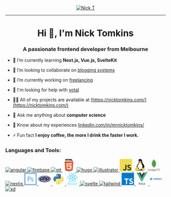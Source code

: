 <p align="center">
  <a href="https://parceljs.org/" target="_blank">
    <img alt="Nick T" src="https://i.ibb.co/TgmTm2D/RM-title.png" width="749">
  </a>
</p>

<hr>
<h1 align="center">Hi 👋, I'm Nick Tomkins</h1>
<h3 align="center">A passionate frontend developer from Melbourne</h3>

- 🌱 I’m currently learning **Next.js, Vue.js, SvelteKit**
- 👯 I’m looking to collaborate on [blogging systems](https://github.com/topics/blogging-system)
- 🔭 I’m currently working on [freelancing](https://www.upwork.com/freelancers/nicksdesign)
- 🤝 I'm looking for help with [votal](https://votal.org/)
- 👨‍💻 All of my projects are available at [https://nicktomkins.com/](https://nicktomkins.com/)
- 💬 Ask me anything about **computer science**
- 📄 Know about my experiences [linkedin.com/in/mrnicktomkins/](linkedin.com/in/mrnicktomkins/)

- ⚡ Fun fact **I enjoy coffee, the more I drink the faster I work.**

<h3 align="left">Languages and Tools:</h3>
<p align=left><a href=https://angular.io rel=noreferrer target=_blank><img alt=angular height=40 src=https://angular.io/assets/images/logos/angular/angular.svg width=40> </a><a href=https://firebase.google.com/ rel=noreferrer target=_blank><img alt=firebase height=40 src=https://www.vectorlogo.zone/logos/firebase/firebase-icon.svg width=40> </a><a href=https://git-scm.com/ rel=noreferrer target=_blank><img alt=git height=40 src=https://www.vectorlogo.zone/logos/git-scm/git-scm-icon.svg width=40> </a><a href=https://www.w3.org/html/ rel=noreferrer target=_blank><img alt=html5 height=40 src=https://raw.githubusercontent.com/devicons/devicon/master/icons/html5/html5-original-wordmark.svg width=40> </a><a href=https://gohugo.io/ rel=noreferrer target=_blank><img alt=hugo height=40 src=https://api.iconify.design/logos-hugo.svg width=40> </a><a href=https://www.adobe.com/in/products/illustrator.html rel=noreferrer target=_blank><img alt=illustrator height=40 src=https://www.vectorlogo.zone/logos/adobe_illustrator/adobe_illustrator-icon.svg width=40> </a><a href=https://developer.mozilla.org/en-US/docs/Web/JavaScript rel=noreferrer target=_blank><img alt=javascript height=40 src=https://raw.githubusercontent.com/devicons/devicon/master/icons/javascript/javascript-original.svg width=40> </a><a href=https://www.linux.org/ rel=noreferrer target=_blank><img alt=linux height=40 src=https://raw.githubusercontent.com/devicons/devicon/master/icons/linux/linux-original.svg width=40> </a><a href=https://www.mongodb.com/ rel=noreferrer target=_blank><img alt=mongodb height=40 src=https://raw.githubusercontent.com/devicons/devicon/master/icons/mongodb/mongodb-original-wordmark.svg width=40> </a><a href=https://nextjs.org/ rel=noreferrer target=_blank><img alt=nextjs height=40 src=https://cdn.worldvectorlogo.com/logos/nextjs-2.svg width=40> </a><a href=https://www.photoshop.com/en rel=noreferrer target=_blank><img alt=photoshop height=40 src=https://raw.githubusercontent.com/devicons/devicon/master/icons/photoshop/photoshop-line.svg width=40> </a><a href=https://www.php.net rel=noreferrer target=_blank><img alt=php height=40 src=https://raw.githubusercontent.com/devicons/devicon/master/icons/php/php-original.svg width=40> </a><a href=https://www.python.org rel=noreferrer target=_blank><img alt=python height=40 src=https://raw.githubusercontent.com/devicons/devicon/master/icons/python/python-original.svg width=40> </a><a href=https://reactjs.org/ rel=noreferrer target=_blank><img alt=react height=40 src=https://raw.githubusercontent.com/devicons/devicon/master/icons/react/react-original-wordmark.svg width=40> </a><a href=https://svelte.dev rel=noreferrer target=_blank><img alt=svelte height=40 src=https://upload.wikimedia.org/wikipedia/commons/1/1b/Svelte_Logo.svg width=40> </a><a href=https://tailwindcss.com/ rel=noreferrer target=_blank><img alt=tailwind height=40 src=https://www.vectorlogo.zone/logos/tailwindcss/tailwindcss-icon.svg width=40> </a><a href=https://www.typescriptlang.org/ rel=noreferrer target=_blank><img alt=typescript height=40 src=https://raw.githubusercontent.com/devicons/devicon/master/icons/typescript/typescript-original.svg width=40> </a><a href=https://vuejs.org/ rel=noreferrer target=_blank><img alt=vuejs height=40 src=https://raw.githubusercontent.com/devicons/devicon/master/icons/vuejs/vuejs-original-wordmark.svg width=40> </a><a href=https://webpack.js.org rel=noreferrer target=_blank><img alt=webpack height=40 src=https://raw.githubusercontent.com/devicons/devicon/d00d0969292a6569d45b06d3f350f463a0107b0d/icons/webpack/webpack-original-wordmark.svg width=40> </a><a href=https://www.adobe.com/products/xd.html rel=noreferrer target=_blank><img alt=xd height=40 src=https://cdn.worldvectorlogo.com/logos/adobe-xd.svg width=40></a></p>
